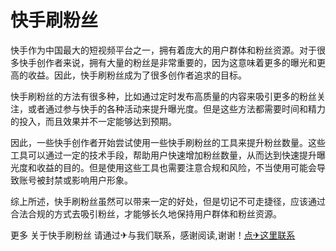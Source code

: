# 快手刷粉丝

快手作为中国最大的短视频平台之一，拥有着庞大的用户群体和粉丝资源。对于很多快手创作者来说，拥有大量的粉丝是非常重要的，因为这意味着更多的曝光和更高的收益。因此，快手刷粉丝成为了很多创作者追求的目标。

快手刷粉丝的方法有很多种，比如通过定时发布高质量的内容来吸引更多的粉丝关注，或者通过参与快手的各种活动来提升曝光度。但是这些方法都需要时间和精力的投入，而且效果并不一定能够达到预期。

因此，一些快手创作者开始尝试使用一些快手刷粉丝的工具来提升粉丝数量。这些工具可以通过一定的技术手段，帮助用户快速增加粉丝数量，从而达到快速提升曝光度和收益的目的。但是使用这些工具也需要注意合规和风险，不当使用可能会导致账号被封禁或影响用户形象。

综上所述，快手刷粉丝虽然可以带来一定的好处，但是切记不可走捷径，应该通过合法合规的方式去吸引粉丝，才能够长久地保持用户群体和粉丝资源。

更多 关于快手刷粉丝 请通过✈与我们联系，感谢阅读,谢谢！[点✈这里联系](https://b.k02.cc)